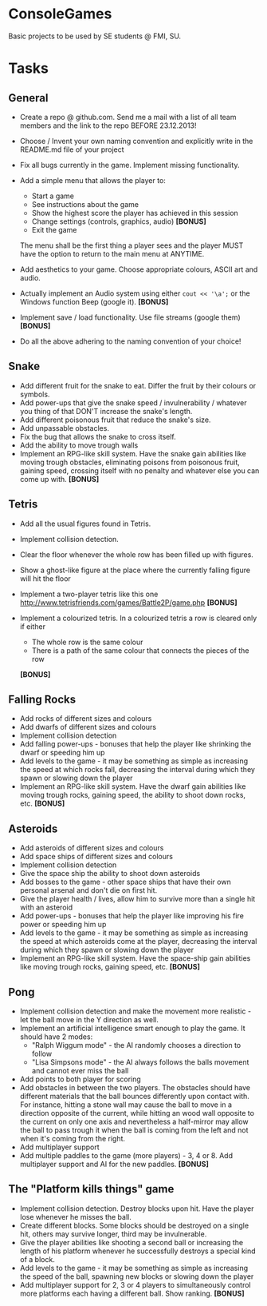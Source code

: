ConsoleGames
============

Basic projects to be used by SE students @ FMI, SU.

# Tasks

## General

-	Create a repo @ github.com. Send me a mail with a list of all team members and the link to the repo BEFORE 23.12.2013!
-	Choose / Invent your own  naming convention and explicitly write in the README.md file of your project
-	Fix all bugs currently in the game. Implement missing functionality.
-	Add a simple menu that allows the player to:
	*	Start a game
	*	See instructions about the game
	*	Show the highest score the player has achieved in this session
	*	Change settings (controls, graphics, audio) **[BONUS]**
	*	Exit the game
	
	The menu shall be the first thing a player sees and the player MUST have the option to return to the main menu at ANYTIME.
	
-	Add aesthetics to your game. Choose appropriate colours, ASCII art and audio.
-	Actually implement an Audio system using either `cout << '\a';` or the Windows function Beep (google it). **[BONUS]**
-	Implement save / load functionality. Use file streams (google them) **[BONUS]**
-	Do all the above adhering to the naming convention of your choice!

## Snake

-	Add different fruit for the snake to eat. Differ the fruit by their colours or symbols.
-	Add power-ups that give the snake speed / invulnerability / whatever you thing of that DON'T increase the snake's length.
-	Add different poisonous fruit that reduce the snake's size.
-	Add unpassable obstacles.
-	Fix the bug that allows the snake to cross itself.
-	Add the ability to move trough walls
-	Implement an RPG-like skill system. Have the snake gain abilities like moving trough obstacles, eliminating poisons from poisonous fruit, gaining speed,
crossing itself with no penalty and whatever else you can come up with.  **[BONUS]**

## Tetris

-	Add all the usual figures found in Tetris.
-	Implement collision detection.
-	Clear the floor whenever the whole row has been filled up with figures.
-	Show a ghost-like figure at the place where the currently falling figure will hit the floor
-	Implement a two-player tetris like this one http://www.tetrisfriends.com/games/Battle2P/game.php **[BONUS]**
-	Implement a colourized tetris. In a colourized tetris a row is cleared only if either
	*	The whole row is the same colour
	*	There is a path of the same colour that connects the pieces of the row
	
	**[BONUS]**

## Falling Rocks

-	Add rocks of different sizes and colours
-	Add dwarfs of different sizes and colours
-	Implement collision detection
-	Add falling power-ups - bonuses that help the player like shrinking the dwarf or speeding him up
-	Add levels to the game - it may be something as simple as increasing the speed at which rocks fall, decreasing the interval during which they spawn or slowing down the player
-	Implement an RPG-like skill system. Have the dwarf gain abilities like moving trough rocks, gaining speed, the ability to shoot down rocks, etc.  **[BONUS]**

## Asteroids

-	Add asteroids of different sizes and colours
-	Add space ships of different sizes and colours
-	Implement collision detection
-	Give the space ship the ability to shoot down asteroids
-	Add bosses to the game - other space ships that have their own personal arsenal and don't die on first hit.
-	Give the player health / lives, allow him to survive more than a single hit with an asteroid
-	Add power-ups - bonuses that help the player like improving his fire power or speeding him up
-	Add levels to the game - it may be something as simple as increasing the speed at which asteroids come at the player, decreasing the interval during which they spawn or slowing down the player
-	Implement an RPG-like skill system. Have the space-ship gain abilities like moving trough rocks, gaining speed, etc.  **[BONUS]**

## Pong

-	Implement collision detection and make the movement more realistic - let the ball move in the Y direction as well.
-	Implement an artificial intelligence smart enough to play the game. It should have 2 modes:
	*	"Ralph Wiggum mode" - the AI randomly chooses a direction to follow
	*	"Lisa Simpsons mode" - the AI always follows the balls movement and cannot ever miss the ball
-	Add points to both player for scoring
-	Add obstacles in between the two players. The obstacles should have different materials that the ball bounces differently upon contact with. For instance,
hitting a stone wall may cause the ball to move in a direction opposite of the current, while hitting an wood wall opposite to the current on only one axis and
nevertheless a half-mirror may allow the ball to pass trough it when the ball is coming from the left and not when it's coming from the right.
-	Add multiplayer support
-	Add multiple paddles to the game (more players) - 3, 4 or 8. Add multiplayer support and AI for the new paddles. **[BONUS]**

## The "Platform kills things" game

-	Implement collision detection. Destroy blocks upon hit. Have the player lose whenever he misses the ball.
-	Create different blocks. Some blocks should be destroyed on a single hit, others may survive longer, third may be invulnerable.
-	Give the player abilities like shooting a second ball or increasing the length of his platform whenever he successfully destroys a special kind of a block.
-	Add levels to the game - it may be something as simple as increasing the speed of the ball, spawning new blocks or slowing down the player
-	Add multiplayer support for 2, 3 or 4 players to simultaneously control more platforms each having a different ball. Show ranking. **[BONUS]**


